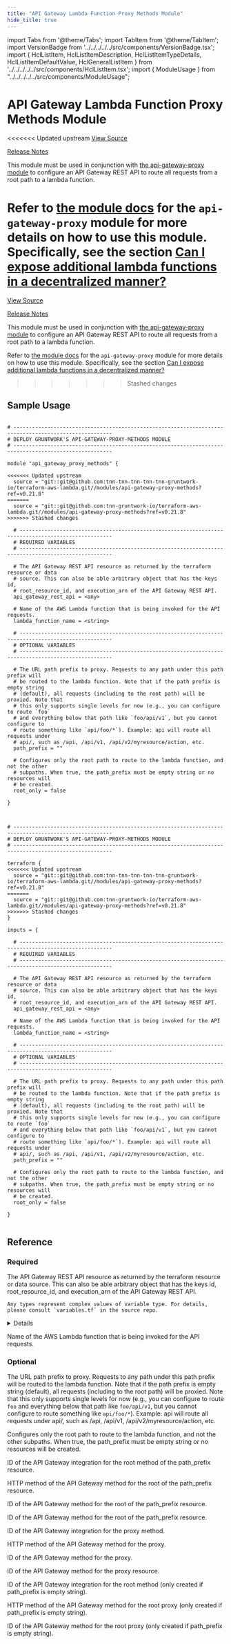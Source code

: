 ```yaml
---
title: "API Gateway Lambda Function Proxy Methods Module"
hide_title: true
---
```


import Tabs from '@theme/Tabs';
import TabItem from '@theme/TabItem';
import VersionBadge from '../../../../../src/components/VersionBadge.tsx';
import { HclListItem, HclListItemDescription, HclListItemTypeDetails, HclListItemDefaultValue, HclGeneralListItem } from '../../../../../src/components/HclListItem.tsx';
import { ModuleUsage } from "../../../../../src/components/ModuleUsage";

<VersionBadge repoTitle="AWS Lambda" version="0.21.8" lastModifiedVersion="0.20.0"/>

# API Gateway Lambda Function Proxy Methods Module

<<<<<<< Updated upstream
<a href="https://github.com/tnn-tnn-tnn-tnn-tnn-gruntwork-io/terraform-aws-lambda/tree/v0.21.8/modules/api-gateway-proxy-methods" className="link-button" title="View the source code for this module in GitHub.">View Source</a>

<a href="https://github.com/tnn-tnn-tnn-tnn-tnn-gruntwork-io/terraform-aws-lambda/releases/tag/v0.20.0" className="link-button" title="Release notes for only versions which impacted this module.">Release Notes</a>

This module must be used in conjunction with [the api-gateway-proxy module](https://github.com/tnn-tnn-tnn-tnn-tnn-gruntwork-io/terraform-aws-lambda/tree/v0.21.8/modules/api-gateway-proxy) to configure an API
Gateway REST API to route all requests from a root path to a lambda function.

Refer to [the module docs](https://github.com/tnn-tnn-tnn-tnn-tnn-gruntwork-io/terraform-aws-lambda/tree/v0.21.8/modules/api-gateway-proxy/README.md) for the `api-gateway-proxy` module for more details on how to
use this module. Specifically, see the section [Can I expose additional lambda functions in a decentralized
manner?](https://github.com/tnn-tnn-tnn-tnn-tnn-gruntwork-io/terraform-aws-lambda/tree/v0.21.8/modules/api-gateway-proxy/core-concepts.md#can-i-expose-additional-lambda-functions-in-a-decentralized-manner)
=======
<a href="https://github.com/tnn-gruntwork-io/terraform-aws-lambda/tree/v0.21.8/modules/api-gateway-proxy-methods" className="link-button" title="View the source code for this module in GitHub.">View Source</a>

<a href="https://github.com/tnn-gruntwork-io/terraform-aws-lambda/releases/tag/v0.20.0" className="link-button" title="Release notes for only versions which impacted this module.">Release Notes</a>

This module must be used in conjunction with [the api-gateway-proxy module](https://github.com/tnn-gruntwork-io/terraform-aws-lambda/tree/v0.21.8/modules/api-gateway-proxy) to configure an API
Gateway REST API to route all requests from a root path to a lambda function.

Refer to [the module docs](https://github.com/tnn-gruntwork-io/terraform-aws-lambda/tree/v0.21.8/modules/api-gateway-proxy/README.md) for the `api-gateway-proxy` module for more details on how to
use this module. Specifically, see the section [Can I expose additional lambda functions in a decentralized
manner?](https://github.com/tnn-gruntwork-io/terraform-aws-lambda/tree/v0.21.8/modules/api-gateway-proxy/core-concepts.md#can-i-expose-additional-lambda-functions-in-a-decentralized-manner)
>>>>>>> Stashed changes

## Sample Usage

<Tabs>
<TabItem value="terraform" label="Terraform" default>

```hcl title="main.tf"

# ------------------------------------------------------------------------------------------------------
# DEPLOY GRUNTWORK'S API-GATEWAY-PROXY-METHODS MODULE
# ------------------------------------------------------------------------------------------------------

module "api_gateway_proxy_methods" {

<<<<<<< Updated upstream
  source = "git::git@github.com:tnn-tnn-tnn-tnn-tnn-gruntwork-io/terraform-aws-lambda.git//modules/api-gateway-proxy-methods?ref=v0.21.8"
=======
  source = "git::git@github.com:tnn-gruntwork-io/terraform-aws-lambda.git//modules/api-gateway-proxy-methods?ref=v0.21.8"
>>>>>>> Stashed changes

  # ----------------------------------------------------------------------------------------------------
  # REQUIRED VARIABLES
  # ----------------------------------------------------------------------------------------------------

  # The API Gateway REST API resource as returned by the terraform resource or data
  # source. This can also be able arbitrary object that has the keys id,
  # root_resource_id, and execution_arn of the API Gateway REST API.
  api_gateway_rest_api = <any>

  # Name of the AWS Lambda function that is being invoked for the API requests.
  lambda_function_name = <string>

  # ----------------------------------------------------------------------------------------------------
  # OPTIONAL VARIABLES
  # ----------------------------------------------------------------------------------------------------

  # The URL path prefix to proxy. Requests to any path under this path prefix will
  # be routed to the lambda function. Note that if the path prefix is empty string
  # (default), all requests (including to the root path) will be proxied. Note that
  # this only supports single levels for now (e.g., you can configure to route `foo`
  # and everything below that path like `foo/api/v1`, but you cannot configure to
  # route something like `api/foo/*`). Example: api will route all requests under
  # api/, such as /api, /api/v1, /api/v2/myresource/action, etc.
  path_prefix = ""

  # Configures only the root path to route to the lambda function, and not the other
  # subpaths. When true, the path_prefix must be empty string or no resources will
  # be created.
  root_only = false

}


```

</TabItem>
<TabItem value="terragrunt" label="Terragrunt" default>

```hcl title="terragrunt.hcl"

# ------------------------------------------------------------------------------------------------------
# DEPLOY GRUNTWORK'S API-GATEWAY-PROXY-METHODS MODULE
# ------------------------------------------------------------------------------------------------------

terraform {
<<<<<<< Updated upstream
  source = "git::git@github.com:tnn-tnn-tnn-tnn-tnn-gruntwork-io/terraform-aws-lambda.git//modules/api-gateway-proxy-methods?ref=v0.21.8"
=======
  source = "git::git@github.com:tnn-gruntwork-io/terraform-aws-lambda.git//modules/api-gateway-proxy-methods?ref=v0.21.8"
>>>>>>> Stashed changes
}

inputs = {

  # ----------------------------------------------------------------------------------------------------
  # REQUIRED VARIABLES
  # ----------------------------------------------------------------------------------------------------

  # The API Gateway REST API resource as returned by the terraform resource or data
  # source. This can also be able arbitrary object that has the keys id,
  # root_resource_id, and execution_arn of the API Gateway REST API.
  api_gateway_rest_api = <any>

  # Name of the AWS Lambda function that is being invoked for the API requests.
  lambda_function_name = <string>

  # ----------------------------------------------------------------------------------------------------
  # OPTIONAL VARIABLES
  # ----------------------------------------------------------------------------------------------------

  # The URL path prefix to proxy. Requests to any path under this path prefix will
  # be routed to the lambda function. Note that if the path prefix is empty string
  # (default), all requests (including to the root path) will be proxied. Note that
  # this only supports single levels for now (e.g., you can configure to route `foo`
  # and everything below that path like `foo/api/v1`, but you cannot configure to
  # route something like `api/foo/*`). Example: api will route all requests under
  # api/, such as /api, /api/v1, /api/v2/myresource/action, etc.
  path_prefix = ""

  # Configures only the root path to route to the lambda function, and not the other
  # subpaths. When true, the path_prefix must be empty string or no resources will
  # be created.
  root_only = false

}


```

</TabItem>
</Tabs>




## Reference

<Tabs>
<TabItem value="inputs" label="Inputs" default>

### Required

<HclListItem name="api_gateway_rest_api" requirement="required" type="any">
<HclListItemDescription>

The API Gateway REST API resource as returned by the terraform resource or data source. This can also be able arbitrary object that has the keys id, root_resource_id, and execution_arn of the API Gateway REST API.

</HclListItemDescription>
<HclListItemTypeDetails>

```hcl
Any types represent complex values of variable type. For details, please consult `variables.tf` in the source repo.
```

</HclListItemTypeDetails>
<HclGeneralListItem title="More Details">
<details>


```hcl

   Ideally we can define an object type, but that would require defining every attribute of the API Gateway REST API
   resource, which can be painful if you can't pass through the entire resource (e.g., as in terragrunt dependencies).

```
</details>

</HclGeneralListItem>
</HclListItem>

<HclListItem name="lambda_function_name" requirement="required" type="string">
<HclListItemDescription>

Name of the AWS Lambda function that is being invoked for the API requests.

</HclListItemDescription>
</HclListItem>

### Optional

<HclListItem name="path_prefix" requirement="optional" type="string">
<HclListItemDescription>

The URL path prefix to proxy. Requests to any path under this path prefix will be routed to the lambda function. Note that if the path prefix is empty string (default), all requests (including to the root path) will be proxied. Note that this only supports single levels for now (e.g., you can configure to route `foo` and everything below that path like `foo/api/v1`, but you cannot configure to route something like `api/foo/*`). Example: api will route all requests under api/, such as /api, /api/v1, /api/v2/myresource/action, etc.

</HclListItemDescription>
<HclListItemDefaultValue defaultValue="&quot;&quot;"/>
</HclListItem>

<HclListItem name="root_only" requirement="optional" type="bool">
<HclListItemDescription>

Configures only the root path to route to the lambda function, and not the other subpaths. When true, the path_prefix must be empty string or no resources will be created.

</HclListItemDescription>
<HclListItemDefaultValue defaultValue="false"/>
</HclListItem>

</TabItem>
<TabItem value="outputs" label="Outputs">

<HclListItem name="path_prefix_root_integration_id">
<HclListItemDescription>

ID of the API Gateway integration for the root method of the path_prefix resource.

</HclListItemDescription>
</HclListItem>

<HclListItem name="path_prefix_root_method_http_method">
<HclListItemDescription>

HTTP method of the API Gateway method for the root of the path_prefix resource.

</HclListItemDescription>
</HclListItem>

<HclListItem name="path_prefix_root_method_id">
<HclListItemDescription>

ID of the API Gateway method for the root of the path_prefix resource.

</HclListItemDescription>
</HclListItem>

<HclListItem name="path_prefix_root_resource_id">
<HclListItemDescription>

ID of the API Gateway method for the root of the path_prefix resource.

</HclListItemDescription>
</HclListItem>

<HclListItem name="proxy_integration_id">
<HclListItemDescription>

ID of the API Gateway integration for the proxy method.

</HclListItemDescription>
</HclListItem>

<HclListItem name="proxy_method_http_method">
<HclListItemDescription>

HTTP method of the API Gateway method for the proxy.

</HclListItemDescription>
</HclListItem>

<HclListItem name="proxy_method_id">
<HclListItemDescription>

ID of the API Gateway method for the proxy.

</HclListItemDescription>
</HclListItem>

<HclListItem name="proxy_resource_id">
<HclListItemDescription>

ID of the API Gateway method for the proxy resource.

</HclListItemDescription>
</HclListItem>

<HclListItem name="root_intergration_id">
<HclListItemDescription>

ID of the API Gateway integration for the root method (only created if path_prefix is empty string).

</HclListItemDescription>
</HclListItem>

<HclListItem name="root_method_http_method">
<HclListItemDescription>

HTTP method of the API Gateway method for the root proxy (only created if path_prefix is empty string).

</HclListItemDescription>
</HclListItem>

<HclListItem name="root_method_id">
<HclListItemDescription>

ID of the API Gateway method for the root proxy (only created if path_prefix is empty string).

</HclListItemDescription>
</HclListItem>

</TabItem>
</Tabs>


<!-- ##DOCS-SOURCER-START
{
  "originalSources": [
<<<<<<< Updated upstream
    "https://github.com/tnn-tnn-tnn-tnn-tnn-gruntwork-io/terraform-aws-lambda/tree/v0.21.8/modules/api-gateway-proxy-methods/readme.md",
    "https://github.com/tnn-tnn-tnn-tnn-tnn-gruntwork-io/terraform-aws-lambda/tree/v0.21.8/modules/api-gateway-proxy-methods/variables.tf",
    "https://github.com/tnn-tnn-tnn-tnn-tnn-gruntwork-io/terraform-aws-lambda/tree/v0.21.8/modules/api-gateway-proxy-methods/outputs.tf"
=======
    "https://github.com/tnn-gruntwork-io/terraform-aws-lambda/tree/v0.21.8/modules/api-gateway-proxy-methods/readme.md",
    "https://github.com/tnn-gruntwork-io/terraform-aws-lambda/tree/v0.21.8/modules/api-gateway-proxy-methods/variables.tf",
    "https://github.com/tnn-gruntwork-io/terraform-aws-lambda/tree/v0.21.8/modules/api-gateway-proxy-methods/outputs.tf"
>>>>>>> Stashed changes
  ],
  "sourcePlugin": "module-catalog-api",
  "hash": "d9996a83db132e4f3a94dc42fdb3a0ee"
}
##DOCS-SOURCER-END -->
